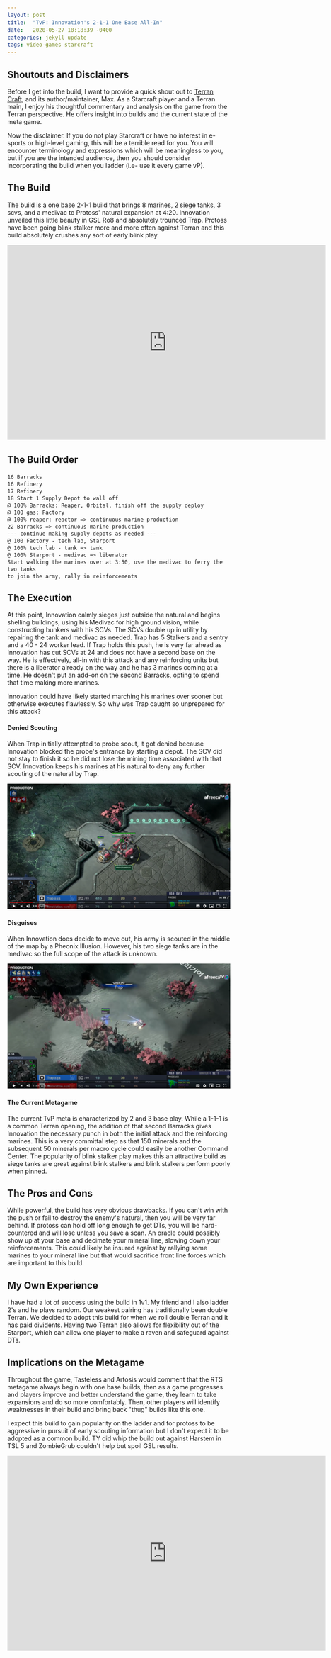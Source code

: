 ```yaml
---
layout: post
title:  "TvP: Innovation's 2-1-1 One Base All-In"
date:   2020-05-27 18:18:39 -0400
categories: jekyll update
tags: video-games starcraft
---
```


<h2> Shoutouts and Disclaimers </h2>

Before I get into the build, I want to provide a quick shout out to [Terran
Craft][terran-craft], and its author/maintainer, Max. As a Starcraft player
and a Terran main, I enjoy his thoughtful commentary and analysis on the game
from the Terran perspective. He offers insight into builds and the current state
of the meta game. 

Now the disclaimer. If you do not play Starcraft or have no interest in e-sports
or high-level gaming, this will be a terrible read for you. You will encounter
terminology and expressions which will be meaningless to you, but if you are the
intended audience, then you should consider incorporating the build when you
ladder (i.e- use it every game vP).

<h2> The Build </h2>

The build is a one base 2-1-1 build that brings 8 marines, 2 siege tanks, 3
scvs, and a medivac to Protoss' natural expansion at 4:20. Innovation unveiled
this little beauty in GSL Ro8 and absolutely trounced Trap. Protoss have been
going blink stalker more and more often against Terran and this build absolutely
crushes any sort of early blink play. 

<iframe width="720" height="440"
src="https://www.youtube.com/embed/lBztpncrgz8?start=448" frameborder="0"
allow="accelerometer; autoplay; encrypted-media; gyroscope; picture-in-picture"
allowfullscreen></iframe>

<h2> The Build Order </h2>

```
16 Barracks
16 Refinery
17 Refinery
18 Start 1 Supply Depot to wall off
@ 100% Barracks: Reaper, Orbital, finish off the supply deploy
@ 100 gas: Factory
@ 100% reaper: reactor => continuous marine production
22 Barracks => continuous marine production
--- continue making supply depots as needed ---
@ 100 Factory - tech lab, Starport
@ 100% tech lab - tank => tank
@ 100% Starport - medivac => liberator
Start walking the marines over at 3:50, use the medivac to ferry the two tanks
to join the army, rally in reinforcements
```

<h2> The Execution </h2>

At this point, Innovation calmly sieges just outside the natural and begins
shelling buildings, using his Medivac for high ground vision, while constructing
bunkers with his SCVs. The SCVs double up in utility by repairing the tank and
medivac as needed. Trap has 5 Stalkers and a sentry and a 40 - 24 worker lead.
If Trap holds this push, he is very far ahead as Innovation has cut SCVs at 24
and does not have a second base on the way. He is effectively, all-in with this
attack and any reinforcing units but there is a liberator already on the way and
he has 3 marines coming at a time. He doesn't put an add-on on the second
Barracks, opting to spend that time making more marines.

Innovation could have likely started marching his marines over sooner but
otherwise executes flawlessly. So why was Trap caught so unprepared for this
attack?

<h4> Denied Scouting </h4>

When Trap initially attempted to probe scout, it got denied because Innovation
blocked the probe's entrance by starting a depot. The SCV did not stay to finish
it so he did not lose the mining time associated with that SCV. Innovation keeps
his marines at his natural to deny any further scouting of the natural by Trap. 

![inno-tvp1](/assets/video-games/inno-tvp1.png)

<h4> Disguises </h4>

When Innovation does decide to move out, his army is scouted in the middle of
the map by a Pheonix Illusion. However, his two siege tanks are in the medivac
so the full scope of the attack is unknown.

![inno-tvp2](/assets/video-games/inno-tvp2.png)

<h4> The Current Metagame </h4>

The current TvP meta is characterized by 2 and 3 base play. While a 1-1-1 is a
common Terran opening, the addition of that second Barracks gives Innovation the
necessary punch in both the initial attack and the reinforcing marines. This is
a very committal step as that 150 minerals and the subsequent 50 minerals per
macro cycle could easily be another Command Center. The popularity of blink
stalker play makes this an attractive build as siege tanks are great against
blink stalkers and blink stalkers perform poorly when pinned. 

<h2> The Pros and Cons </h2>

While powerful, the build has very obvious drawbacks. If you can't win with the
push or fail to destroy the enemy's natural, then you will be very far behind.
If protoss can hold off long enough to get DTs, you will be hard-countered and
will lose unless you save a scan. An oracle could possibly show up at your base
and decimate your mineral line, slowing down your reinforcements. This could
likely be insured against by rallying some marines to your mineral line but that
would sacrifice front line forces which are important to this build. 

<h2> My Own Experience </h2>

I have had a lot of success using the build in 1v1. My friend and I also ladder
2's and he plays random. Our weakest pairing has traditionally been double
Terran. We decided to adopt this build for when we roll double Terran and it has
paid dividents. Having two Terran also allows for flexibility out of the
Starport, which can allow one player to make a raven and safeguard against DTs.

<h2> Implications on the Metagame </h2>

Throughout the game, Tasteless and Artosis would comment that the RTS metagame
always begin with one base builds, then as a game progresses and players improve
and better understand the game, they learn to take expansions and do so more
comfortably. Then, other players will identify weaknesses in their build and
bring back "thug" builds like this one.

I expect this build to gain popularity on the ladder and for protoss to be
aggressive in pursuit of early scouting information but I don't expect it to be
adopted as a common build. TY did whip the build out against Harstem in TSL 5
and ZombieGrub couldn't help but spoil GSL results.

<iframe
src="https://player.twitch.tv/?autoplay=false&t=04h08m55s&video=v629502751"
frameborder="0" allowfullscreen="true" scrolling="no" height="440"
width="720"></iframe>

[terran-craft]: https://www.terrancraft.com
